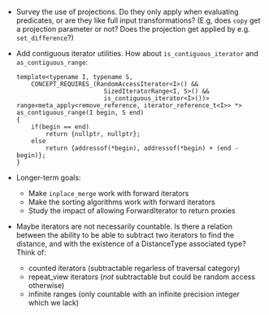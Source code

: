 ﻿* Survey the use of projections. Do they only apply when evaluating predicates, or are they
  like full input transformations? (E.g, does `copy` get a projection parameter or not? Does the projection get applied by e.g. `set_difference`?)
* Add contiguous iterator utilities. How about `is_contiguous_iterator` and `as_contiguous_range`:

    ```
    template<typename I, typename S,
        CONCEPT_REQUIRES_(RandomAccessIterator<I>() &&
                            SizedIteratorRange<I, S>() &&
                            is_contiguous_iterator<I>())>
    range<meta_apply<remove_reference, iterator_reference_t<I>> *>
    as_contiguous_range(I begin, S end)
    {
        if(begin == end)
            return {nullptr, nullptr};
        else
            return {addressof(*begin), addressof(*begin) + (end - begin)};
    }
    ```
* Longer-term goals:
  - Make `inplace_merge` work with forward iterators
  - Make the sorting algorithms work with forward iterators
  - Study the impact of allowing ForwardIterator to return proxies

* Maybe iterators are not necessarily countable. Is there a relation between
  the ability to be able to subtract two iterators to find the distance, and
  with the existence of a DistanceType associated type? Think of:
  - counted iterators (subtractable regarless of traversal category)
  - repeat_view iterators (*not* subtractable but could be random access otherwise)
  - infinite ranges (only countable with an infinite precision integer which we lack)
